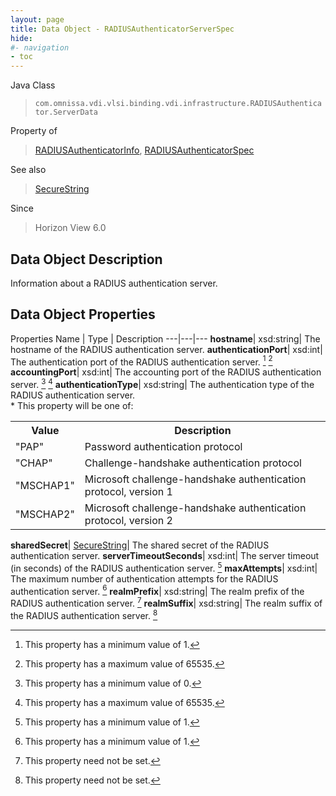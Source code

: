 ```yaml
---
layout: page
title: Data Object - RADIUSAuthenticatorServerSpec
hide:
#- navigation
- toc
---
```






Java Class
> `com.omnissa.vdi.vlsi.binding.vdi.infrastructure.RADIUSAuthenticator.ServerData`

Property of
> [RADIUSAuthenticatorInfo](vdi.infrastructure.RADIUSAuthenticator.RADIUSAuthenticatorInfo.md#field_detail), [RADIUSAuthenticatorSpec](vdi.infrastructure.RADIUSAuthenticator.RADIUSAuthenticatorSpec.md#field_detail)

See also
> [SecureString](vdi.util.SecureString.md)

Since
> Horizon View 6.0


## Data Object Description

Information about a RADIUS authentication server.

## Data Object Properties
Properties
Name |  Type |  Description
---|---|---
**hostname**|  xsd:string|  The hostname of the RADIUS authentication server.
**authenticationPort**|  xsd:int|  The authentication port of the RADIUS authentication server. [^8] [^189]
**accountingPort**|  xsd:int|  The accounting port of the RADIUS authentication server. [^72] [^189]
**authenticationType**|  xsd:string|  The authentication type of the RADIUS authentication server.<br>* This property will be one of:<br><table><tr><th>Value</th><th>Description</th></tr><tr><td>"PAP"</td><td>Password authentication protocol</td></tr><tr><td>"CHAP"</td><td>Challenge-handshake authentication protocol</td></tr><tr><td>"MSCHAP1"</td><td>Microsoft challenge-handshake authentication protocol, version 1</td></tr><tr><td>"MSCHAP2"</td><td>Microsoft challenge-handshake authentication protocol, version 2</td></tr></table>
**sharedSecret**| [SecureString](vdi.util.SecureString.md)|  The shared secret of the RADIUS authentication server.
**serverTimeoutSeconds**|  xsd:int|  The server timeout (in seconds) of the RADIUS authentication server. [^8]
**maxAttempts**|  xsd:int|  The maximum number of authentication attempts for the RADIUS authentication server. [^8]
**realmPrefix**|  xsd:string|  The realm prefix of the RADIUS authentication server. [^1]
**realmSuffix**|  xsd:string|  The realm suffix of the RADIUS authentication server. [^1]


 


[^1]: This property need not be set.
[^8]: This property has a minimum value of 1.
[^72]: This property has a minimum value of 0.
[^189]: This property has a maximum value of 65535.